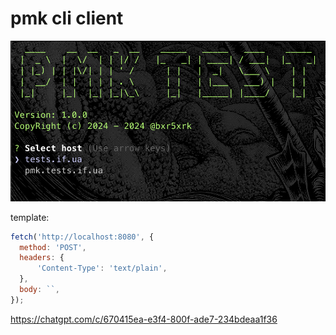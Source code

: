 # pmk cli client

![alt text](image.png)

template:

```javascript
fetch('http://localhost:8080', {
  method: 'POST',
  headers: {
      'Content-Type': 'text/plain',
  },
  body: ``,
});
```

https://chatgpt.com/c/670415ea-e3f4-800f-ade7-234bdeaa1f36